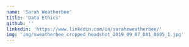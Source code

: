 ```yaml
---
name: 'Sarah Weatherbee'
title: 'Data Ethics'
github: ''
linkedin: 'https://www.linkedin.com/in/sarahmweatherbee/'
img: 'img/sweatherbee_cropped_headshot_2019_09_07_DA1_0605_1.jpg'
---
```

